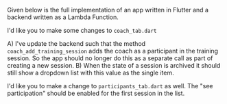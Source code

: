 Given below is the full implementation of an app written in Flutter and a backend written as a Lambda Function.

I'd like you to make some changes to `coach_tab.dart`

A) I've update the backend such that the method `coach_add_training_session` adds the coach as a participant in the training session. So the app should no longer do this as a separate call as part of creating a new session.
B) When the state of a session is archived it should still show a dropdown list with this value as the single item.

I'd like you to make a change to `participants_tab.dart` as well. The "see participation" should be enabled for the first session in the list.
